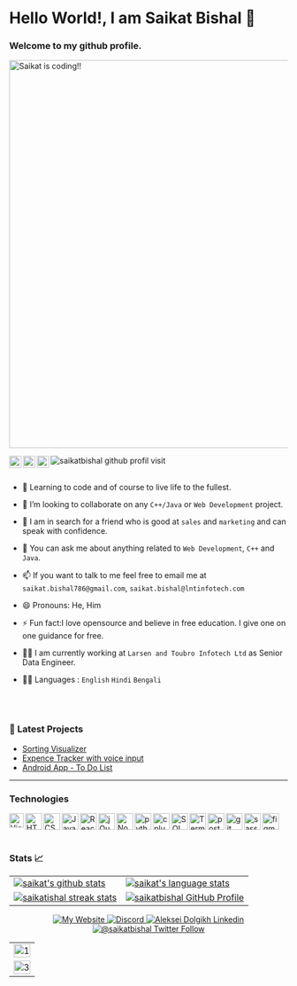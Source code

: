 # Hello World!, I am Saikat Bishal 👋
### Welcome to my github profile.

<img src = "https://external-content.duckduckgo.com/iu/?u=https%3A%2F%2Fcdn.dribbble.com%2Fusers%2F416610%2Fscreenshots%2F4801105%2Fcoding_desk_flat_vector_ui_ux_design_illustration_motion_animation_gif2.gif&f=1&nofb=1&ipt=3f1dfffa3161a32a86116cdf1ec6c467b6220c5b52077b5d42dd3b8e6d67d482&ipo=images" width ="700px" alt ="Saikat is coding!!" align = "middle"></img>
<br />
<!-- ![](https://camo.githubusercontent.com/e95508d1d417e64aaa73df8f096ab766634ca921/68747470733a2f2f6b6f6d617265762e636f6d2f67687076632f3f757365726e616d653d7361696b617462697368616c266c6162656c3d50726f66696c652b56696577732b546f646179) -->

<img src="https://komarev.com/ghpvc/?username=saikatbishal&label=PEOPLE%20VISIT%20THIS%20PROFILE&color=blueviolet&style=flat-square" alt="saikatbishal github profil visit" />


<a href="https://open.spotify.com/user/gs664afjszbfev7wyf63xn9l8">
  <img align="left" alt="Saikat's Spotify" width="22px" src="https://play-lh.googleusercontent.com/UrY7BAZ-XfXGpfkeWg0zCCeo-7ras4DCoRalC_WXXWTK9q5b0Iw7B0YQMsVxZaNB7DM" />
<a href="https://www.hackerrank.com/bored_boy">
  <img align="left" alt="Saikat's HackerRank" width="22px" src="https://cdn.worldvectorlogo.com/logos/hackerrank.svg" /></a>
  
  <a href="https://leetcode.com/saikatbishal/">
  <img align="left" alt="Saikat's LeetCode" width="22px" src="https://cdn.iconscout.com/icon/free/png-64/leetcode-3628885-3030025.png" /></a>
<br/>
  <br/>
  
- 🌱 Learning to code and of course to live life to the fullest.

- 👯 I’m looking to collaborate on any `C++/Java` or `Web Development` project.

- 🤔 I am in search for a friend who is good at `sales` and `marketing` and can speak with confidence.

- 💬 You can ask me about anything related to `Web Development`, `C++` and `Java`.
      
      
- 📫 If you want to talk to me feel free to email me at `saikat.bishal786@gmail.com`, `saikat.bishal@lntinfotech.com`

- 😄 Pronouns:  He, Him

- ⚡ Fun fact:I love opensource and believe in free education. I give one on one guidance for free.

- 👨‍⚖️ I am currently working at `Larsen and Toubro Infotech Ltd` as Senior Data Engineer.
- 🙇‍♂️ Languages : `English` `Hindi` `Bengali`

<br />
<br />

### 📕 Latest Projects

<!-- PROJECT-LIST:START -->
- [Sorting Visualizer](https://sorting-algo-saikat.herokuapp.com/)
- [Expence Tracker with voice input](https://exp-track-saikat.herokuapp.com/)
- [Android App - To Do List](https://github.com/saikatbishal/NEW-DO-IT-App)
<!-- PROJECT-LIST:END -->

---

### Technologies

<img align="left" alt="Visual Studio Code" width="26px" src="https://external-content.duckduckgo.com/iu/?u=https%3A%2F%2Fe1.pngegg.com%2Fpngimages%2F354%2F761%2Fpng-clipart-visual-studio-code-icon-redesign-for-macos-vscode-blue-and-white-logo.png&f=1&nofb=1&ipt=8f6f7ee51faf74bc0a3c8b108fa4121c3e4d35185fc25ffe86da63926d537555&ipo=images" />
<img align="left" alt="HTML5" width="30px" src="https://external-content.duckduckgo.com/iu/?u=https%3A%2F%2Flogodix.com%2Flogo%2F470388.png&f=1&nofb=1&ipt=0b8c727dab796792bf4088a666b7d3371727897bdca0f14fed0b1fad092331ff&ipo=images" />
<img align="left" alt="CSS3" width="30px" src="https://external-content.duckduckgo.com/iu/?u=http%3A%2F%2Fdevlup.com%2Fwp-content%2Fuploads%2F2013%2F07%2Fcss-logo.jpg&f=1&nofb=1&ipt=1448a0e8eedf2583678142f5cf52a06bbb8ab8a3a3cf4b445e2a309d829f25bc&ipo=images" />
<img align="left" alt="JavaScript" width="30px" src="https://external-content.duckduckgo.com/iu/?u=https%3A%2F%2Flogos-download.com%2Fwp-content%2Fuploads%2F2019%2F01%2FJavaScript_Logo.png&f=1&nofb=1&ipt=f04157e0a890896bcfb93b56759769f12d8c1956ca4ada4ba3d9648762f5a500&ipo=images" />

<img align="left" alt="React" width="30px" src="https://external-content.duckduckgo.com/iu/?u=https%3A%2F%2Fwww.pngfind.com%2Fpngs%2Fm%2F685-6854994_react-logo-no-background-hd-png-download.png&f=1&nofb=1&ipt=342bbf5c304b72665bc07b9a44f451c696c39582be5ff4fec9c3affcd8a33b88&ipo=images" />
<img align="left" alt="jQuery" width="30px" src="https://cdn3.iconfinder.com/data/icons/popular-services-brands/512/jquery-512.png" />
<img align="left" alt="Node.js" width="30px" src="https://external-content.duckduckgo.com/iu/?u=https%3A%2F%2Fwww.pngfind.com%2Fpngs%2Fm%2F683-6833893_node-js-logo-png-transparent-png.png&f=1&nofb=1&ipt=b29c17e9e51e4e598bb1295c472a19d85d815e38ccccf52aebb0210bd88012a1&ipo=images" />
<img align="left" alt="python" width="30px" src="https://external-content.duckduckgo.com/iu/?u=https%3A%2F%2Fres.cloudinary.com%2Fteepublic%2Fimage%2Fprivate%2Fs--TwCcIoc_--%2Ft_Resized%2520Artwork%2Fc_fit%2Cg_north_west%2Ch_954%2Cw_954%2Fco_000000%2Ce_outline%3A48%2Fco_000000%2Ce_outline%3Ainner_fill%3A48%2Fco_ffffff%2Ce_outline%3A48%2Fco_ffffff%2Ce_outline%3Ainner_fill%3A48%2Fco_bbbbbb%2Ce_outline%3A3%3A1000%2Fc_mpad%2Cg_center%2Ch_1260%2Cw_1260%2Fb_rgb%3Aeeeeee%2Fc_limit%2Cf_jpg%2Ch_630%2Cq_90%2Cw_630%2Fv1520050660%2Fproduction%2Fdesigns%2F2416585_0.jpg&f=1&nofb=1&ipt=c1c476f2a27bafee1a9251c856b3f27999be2124e514f416ba87dac738a49948&ipo=images" />
<img align="left" alt="c plus plus" width="30px" src="https://external-content.duckduckgo.com/iu/?u=https%3A%2F%2Fw7.pngwing.com%2Fpngs%2F46%2F626%2Fpng-transparent-c-logo-the-c-programming-language-computer-icons-computer-programming-source-code-programming-miscellaneous-template-blue.png&f=1&nofb=1&ipt=628bfd59bed4a26cdb46d06b4360ae70754dff8cf9ef26a9f572b90dc0772287&ipo=images" />
<img align="left" alt="SQL" width="30px" src="https://external-content.duckduckgo.com/iu/?u=https%3A%2F%2Fclipground.com%2Fimages%2Fsql-logo-clipart.jpg&f=1&nofb=1&ipt=1fb2702cf38adcb20da7df303a82795f5b864383abdc9afead7c925231bd3500&ipo=images" />
<img align="left" alt="Terminal" width="30px" src="https://external-content.duckduckgo.com/iu/?u=https%3A%2F%2Fraw.githubusercontent.com%2Fgithub%2Fexplore%2Fd92924b1d925bb134e308bd29c9de6c302ed3beb%2Ftopics%2Fterminal%2Fterminal.png&f=1&nofb=1&ipt=a62851261aa85eef3fb2ffde52649ebc6a4d83ac7a1f8be3a81560c8a0ec8702&ipo=images" href="https://docs.microsoft.com/en-us/powershell/scripting/install/installing-powershell-core-on-windows?view=powershell-7.1" />
<a href="https://www.figma.com/" target="_blank"> <img align "left" src="https://external-content.duckduckgo.com/iu/?u=http%3A%2F%2Fguiyuzhao.herokuapp.com%2Fassets%2Fimages%2Ffigma-logo.png&f=1&nofb=1&ipt=977e852f18389c302e1a8a58e88c1c538c47c6f7f7527489a4688a614591739f&ipo=images" alt="figma" width="30" height="30"/> </a> <a href="https://www.postgresql.org" target="_blank">
<a href="https://postman.com" target="_blank"> <img align="left" src="https://www.vectorlogo.zone/logos/getpostman/getpostman-icon.svg" alt="postman" width="30" height="30" margin ="10px"/> </a>
      <a href="https://git-scm.com/" target="_blank"> <img align ="left" src="https://www.vectorlogo.zone/logos/git-scm/git-scm-icon.svg" alt="git" width="30" height="30"/> </a>
 <a href = "https://sass-lang.com/" target ="_blank"> <img align ="left" src="https://www.svgrepo.com/show/374067/scss2.svg" alt="sass" width="30px" height="30px"/></a>
<br/>
<br/>

### Stats 📈
<table align="center" cellspacing="0" cellpadding="0" border="0">
   <tr>
    <td>
      <a href="https://github.com/saikatbishal" target="_blank">
        <img src="https://github-readme-stats.vercel.app/api?username=saikatbishal&show_icons=true&include_all_commits=true&theme=ayu-mirage&hide_border=true" alt="saikat's github stats">
      <a/>
    </td>
    <td>
      <a href="https://still-taiga-23032.herokuapp.com/" target="_blank">
        <img src="https://github-readme-stats.vercel.app/api/top-langs/?username=saikatbishal&theme=ayu-mirage&layout=compact&hide_border=true" alt="saikat's language stats">
      <a/>
    </td>
   </tr>
  <tr>
  <tr>
    <td>
      <a href="https://still-taiga-23032.herokuapp.com/" target="_blank">
        <img src="https://github-readme-streak-stats.herokuapp.com/?user=saikatbishal&theme=ayu-mirage&hide_border=true" alt="saikatishal streak stats">
      <a/>
    </td>
    <td>
      <a href="https://still-taiga-23032.herokuapp.com/" target="_blank">
        <img src="https://github-readme-stats.vercel.app/api/pin/?username=saikatbishal&repo=saikatbishal&theme=ayu-mirage&hide_border=true" alt="saikatbishal GitHub Profile">
      <a/>
    </td>
   </tr>
</table>
<p align="center">
  <a href="https://still-taiga-23032.herokuapp.com/" target="_blank">
    <img alt="My Website" src="https://img.shields.io/badge/Website%20resume%20of%20Saikat-FF6719?style=for-the-badge&logo=substack&logoColor=white">
   <a/>
  <a href="https://discord.gg/UMh8EASp7P" target="_blank">
    <img alt="Discord" src="https://img.shields.io/discord/826069747179061260?logo=discord&logoColor=white&style=for-the-badge">
   <a/>
  <a href="https://linkedin.com/in/saikat-bishal" target="_blank">
    <img alt="Aleksei Dolgikh Linkedin" src="https://img.shields.io/badge/LinkedIn-0077B5?style=for-the-badge&logo=linkedin&logoColor=white">
  <a/>
  <a href="https://twitter.com/thinwhiteframe" target="_blank">
    <img alt="@saikatbishal Twitter Follow" src="https://img.shields.io/twitter/follow/thinwhiteframe?style=social">
  <a/>
</p>
        <table>
  <tr>
    <td><img src="https://github-profile-summary-cards.vercel.app/api/cards/profile-details?username=saikatbishal&theme=monokai"  display=block width=100% height=auto  alt="1" ></td>
   </tr> 
   <tr>
      <td><img src="https://activity-graph.herokuapp.com/graph?username=saikatbishal&bg_color=1a1b27&color=be90f2&line=638fda&point=35aea1&area=true"  display=block width=100% height=auto alt="3" ></td>
  </td>
  </tr>
</table>
